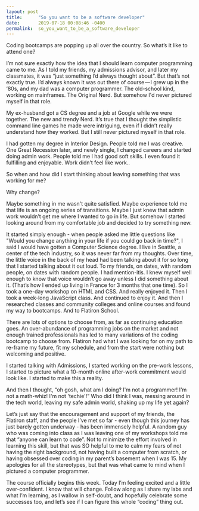```yaml
---
layout: post
title:      "So you want to be a software developer"
date:       2019-07-18 00:08:46 -0400
permalink:  so_you_want_to_be_a_software_developer
---
```


 
Coding bootcamps are popping up all over the country. So what’s it like to attend one?


I’m not sure exactly how the idea that I should learn computer programming came to me. As I told my friends, my admissions advisor, and later my classmates, it was “just something I’d always thought about”. But that’s not exactly true. I’d always known it was out there of course — I grew up in the ‘80s, and my dad was a computer programmer. The old-school kind, working on mainframes. The Original Nerd. But somehow I'd never pictured myself in that role. 

My ex-husband got a CS degree and a job at Google while we were together. The new and trendy Nerd. It’s true that I thought the simplistic command line games he made were intriguing, even if I didn’t really understand how they worked. But I still never pictured myself in that role. 

I had gotten my degree in Interior Design. People told me I was creative. One Great Recession later, and newly single, I changed careers and started doing admin work. People told me I had good soft skills. I even found it fulfilling and enjoyable. Work didn’t feel like work.. 

So when and how did I start thinking about leaving something that was working for me?

Why change?

Maybe something in me wasn't quite satisfied. Maybe experience told me that life is an ongoing series of transitions. Maybe I just knew that admin work wouldn’t get me where I wanted to go in life. But somehow I started looking around from my comfortable job and decided to try something new.

It started simply enough - when people asked me little questions like "Would you change anything in your life if you could go back in time?", I said I would have gotten a Computer Science degree.  I live in Seattle, a center of the tech industry, so it was never far from my thoughts.  Over time, the little voice in the back of my head had been talking about it for so long that I started talking about it out loud. To my friends, on dates, with random people, on dates with random people. I had mention-itis. I knew myself well enough to know that voice wouldn’t go away unless I did something about it. (That’s how I ended up living in France for 3 months that one time). So I took a one-day workshop on HTML and CSS. And really enjoyed it. Then I took a week-long JavaScript class. And continued to enjoy it. And then I researched classes and community colleges and online courses and found my way to bootcamps. And to Flatiron School. 

There are lots of options to choose from, as far as continuing education goes. An over-abundance of programming jobs on the market and not enough trained professionals has led to many variations of the coding bootcamp to choose from. Flatiron had what I was looking for on my path to re-frame my future, fit my schedule, and from the start were nothing but welcoming and positive.

I started talking with Admissions, I started working on the pre-work lessons, I started to picture what a 10-month online after-work commitment would look like. I started to make this a reality.

And then I thought, “oh gosh, what am I doing? I'm not a programmer!  I'm not a math-whiz!  I'm not 'techie'!”  Who did I think I was, messing around in the tech world, leaving my safe admin world, shaking up my life yet again?

Let’s just say that the encouragement and support of my friends, the Flatiron staff, and the people I’ve met so far - even though this journey has just barely gotten underway - has been immensely helpful. A random guy who was coming into class as I was leaving one of my workshops told me that “anyone can learn to code”. Not to minimize the effort involved in learning this skill, but that was SO helpful to me to calm my fears of not having the right background, not having built a computer from scratch, or having obsessed over coding in my parent’s basement when I was 15. My apologies for all the stereotypes, but that was what came to mind when I pictured a computer programmer.

The course officially begins this week. Today I’m feeling excited and a little over-confident. I know that will change. Follow along as I share my labs and what I’m learning, as I wallow in self-doubt, and hopefully celebrate some successes too, and let’s see if I can figure this whole “coding” thing out. 
